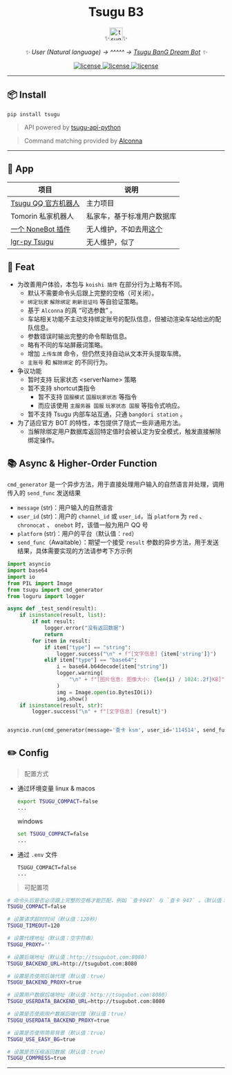 


<div align="center">


<h1 align="center"> Tsugu B3 </h1>


<div align="center">

</div>

✨<img src="./logo.jpg" width="30" width="30" height="30" alt="tsugu"/>✨



_✨ User (Natural language) -> ^^^^^  -> [Tsugu BanG Dream Bot](https://github.com/Yamamoto-2/tsugu-bangdream-bot?tab=readme-ov-file)  ✨_
</div>

<p align="center">
<a href="https://github.com/Yamamoto-2/tsugu-bangdream-bot">
    <img src="https://img.shields.io/badge/tsugubangdream bot - api-yellow" alt="license">
  </a>

<a href="https://github.com/kumoSleeping/tsugu-python-frontend?tab=MIT-1-ov-file">
    <img src="https://img.shields.io/github/license/kumoSleeping/tsugu-python-frontend" alt="license">
  </a>
<a href="https://pypi.org/project/tsugu/">
    <img src="https://img.shields.io/pypi/v/tsugu.svg" alt="license">
  </a>
</p>

---

## 📦 Install

```shell
pip install tsugu
```

> API powered by  <a href="https://github.com/WindowsSov8forUs/tsugu-api-python?tab=readme-ov-file">tsugu-api-python</a>

> Command matching provided by <a href="https://github.com/ArcletProject/Alconna">Alconna</a>

***

## 🚗 App
| 项目 | 说明 |
| --- | --- |
| [Tsugu QQ 官方机器人](https://bot.q.qq.com/s/b2vuxpu4g?id=102076262) | 主力项目 |
| Tomorin 私家机器人 | 私家车，基于标准用户数据库 |
| [一个 NoneBot 插件](https://github.com/zhaomaoniu/tsugu-bangdream-bot-py) | 无人维护，不如去用[这个](https://github.com/WindowsSov8forUs/nonebot-plugin-tsugu-bangdream-bot) |
|[lgr-py Tsugu](https://github.com/kumoSleeping/lgr-tsugu-py) | 无人维护，似了 |


## 📜 Feat

- 为改善用户体验，本包与 `koishi 插件` 在部分行为上略有不同。
  - 默认不需要命令头后跟上完整的空格（可关闭）。
  - `绑定玩家` `解除绑定` `刷新验证吗` 等自验证策略。
  - 基于 `Alconna` 的真 “可选参数” 。
  - 车站相关功能不主动支持绑定账号的配队信息，但被动渲染车站给出的配队信息。
  - 参数错误时输出完整的命令帮助信息。
  - 略有不同的车站屏蔽词策略。
  - 增加 `上传车牌` 命令，但仍然支持自动从文本开头提取车牌。
  - `主账号` 和 `解除绑定` 的不同行为。
- 争议功能
  - 暂时支持 玩家状态 \<serverName\> 策略
  - 暂不支持 shortcut类指令
    - 暂不支持 `国服模式` `国服玩家状态` 等指令
    - 而应该使用 `主服务器 国服` `玩家状态 国服` 等指令式响应。
  - 暂不支持 Tsugu 内部车站互通，只通 `bangdori station` 。
- 为了适应官方 BOT 的特性，本包提供了隐式一些非通用方法。
  - 当解除绑定用户数据库返回特定值时会被认定为安全模式，触发直接解除绑定操作。



## 📚 Async & Higher-Order Function
`cmd_generator` 是一个异步方法，用于直接处理用户输入的自然语言并处理，调用传入的 `send_func` 发送结果
- `message` (str)：用户输入的自然语言
- `user_id` (str)：用户的 `channel_id` 或 `user_id`，当 `platform` 为 `red` 、 `chronocat` 、 `onebot` 时，该值一般为用户 QQ 号
- `platform` (str)：用户的平台（默认值：`red`）
- `send_func`（Awaitable）：期望一个接受 `result` 参数的异步方法，用于发送结果，具体需要实现的方法请参考下方示例


```python
import asyncio
import base64
import io
from PIL import Image
from tsugu import cmd_generator
from loguru import logger

async def _test_send(result):
    if isinstance(result, list):
        if not result:
            logger.error("没有返回数据")
            return
        for item in result:
            if item["type"] == "string":
                logger.success("\n" + f"[文字信息] {item['string']}")
            elif item["type"] == "base64":
                i = base64.b64decode(item["string"])
                logger.warning(
                    "\n" + f"[图片信息: 图像大小: {len(i) / 1024:.2f}KB]"
                )
                img = Image.open(io.BytesIO(i))
                img.show()
    if isinstance(result, str):
        logger.success("\n" + f"[文字信息] {result}")


asyncio.run(cmd_generator(message='查卡 ksm', user_id='114514', send_func=_test_send))

```

## ✏️ Config

>配置方式

- 通过环境变量
  linux & macos
  ```zsh
  export TSUGU_COMPACT=false
  ...
  ```
  windows
  ```bat
  set TSUGU_COMPACT=false
  ...
  ```

- 通过 `.env` 文件
  ```shell
  TSUGU_COMPACT=false
  ...
  ```

> 可配置项

```zsh
# 命令头后是否必须跟上完整的空格才能匹配，例如 `查卡947` 与 `查卡 947` 。（默认值：false）
TSUGU_COMPACT=false 

# 设置请求超时时间（默认值：120秒）
TSUGU_TIMEOUT=120

# 设置代理地址（默认值：空字符串）
TSUGU_PROXY=''

# 设置后端地址（默认值：http://tsugubot.com:8080）
TSUGU_BACKEND_URL=http://tsugubot.com:8080

# 设置是否使用后端代理（默认值：true）
TSUGU_BACKEND_PROXY=true

# 设置用户数据后端地址（默认值：http://tsugubot.com:8080）
TSUGU_USERDATA_BACKEND_URL=http://tsugubot.com:8080

# 设置是否使用用户数据后端代理（默认值：true）
TSUGU_USERDATA_BACKEND_PROXY=true

# 设置是否使用简易背景（默认值：true）
TSUGU_USE_EASY_BG=true

# 设置是否压缩返回数据（默认值：true）
TSUGU_COMPRESS=true
```


---